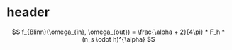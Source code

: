# header

$$ f_{Blinn}(\omega_{in}, \omega_{out}) = \frac{\alpha + 2}{4\pi} * F_h * (n_s \cdot h)^{\alpha} $$

